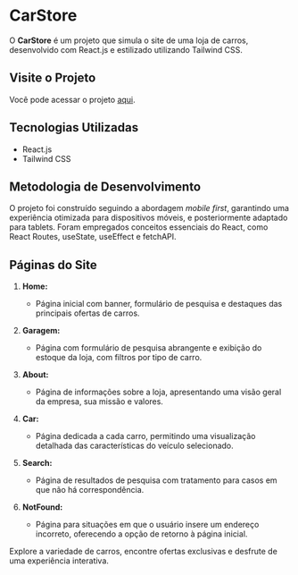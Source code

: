 # CarStore

O **CarStore** é um projeto que simula o site de uma loja de carros, desenvolvido com React.js e estilizado utilizando Tailwind CSS.

## Visite o Projeto

Você pode acessar o projeto [aqui](https://pedromarques391.github.io/carStore/).

## Tecnologias Utilizadas

- React.js
- Tailwind CSS

## Metodologia de Desenvolvimento

O projeto foi construído seguindo a abordagem *mobile first*, garantindo uma experiência otimizada para dispositivos móveis, e posteriormente adaptado para tablets. Foram empregados conceitos essenciais do React, como React Routes, useState, useEffect e fetchAPI.

## Páginas do Site

1. **Home:**
   - Página inicial com banner, formulário de pesquisa e destaques das principais ofertas de carros.

2. **Garagem:**
   - Página com formulário de pesquisa abrangente e exibição do estoque da loja, com filtros por tipo de carro.

3. **About:**
   - Página de informações sobre a loja, apresentando uma visão geral da empresa, sua missão e valores.

4. **Car:**
   - Página dedicada a cada carro, permitindo uma visualização detalhada das características do veículo selecionado.

5. **Search:**
   - Página de resultados de pesquisa com tratamento para casos em que não há correspondência.

6. **NotFound:**
   - Página para situações em que o usuário insere um endereço incorreto, oferecendo a opção de retorno à página inicial.

Explore a variedade de carros, encontre ofertas exclusivas e desfrute de uma experiência interativa.